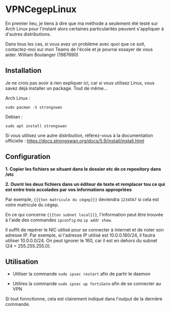 # VPNCegepLinux
En premier lieu, je tiens à dire que ma méthode a seulement été testé sur Arch Linux pour l'instant alors certaines particularités peuvent s'appliquer à d'autres distributions. 

Dans tous les cas, si vous avez un problème avec quoi que ce soit, contactez-moi sur mon Teams de l'école et je pourrai essayer de vous aider. William Boulanger (1987690)

## Installation

Je ne crois pas avoir à rien expliquer ici, car si vous utilisez Linux, vous savez déjà installer un package. Tout de même...

Arch Linux :
```
sudo pacman -S strongswan
```
Debian :
```
sudo apt install strongswan
```
Si vous utilisez une autre distribution, référez-vous à la documentation officielle : https://docs.strongswan.org/docs/5.9/install/install.html

## Configuration
**1. Copier les fichiers se situant dans le dossier etc de ce repository dans /etc**

**2. Ouvrir les deux fichiers dans un éditeur de texte et remplacer tou ce qui est entre trois accolades par vos informations appropriées**

Par exemple, `{{{ton matricule du cégep}}}` deviendra `1234567` si cela est votre matricule du cégep.

En ce qui concerne `{{{ton subnet local}}}`, l'information peut être trouvée à l'aide des commandes `ipconfig` ou `ip addr show`.

Il suffit de repérer le NIC utilisé pour se connecter à internet et de noter son adresse IP. Par exemple, si l'adresse IP utilisé est 10.0.0.160/24, il fautra utiliser 10.0.0.0/24. On peut ignorer le 160, car il est en dehors du subnet (24 = 255.255.255.0).

## Utilisation

* Utiliser la commande `sudo ipsec restart` afin de partir le daemon

* Utilires la commande `sudo ipsec up fortiGate` afin de se connecter au VPN

Si tout fonnctionne, cela est clairement indiqué dans l'output de la dernière commande.

